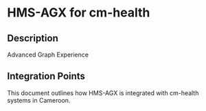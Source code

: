 # HMS-AGX for cm-health

## Description

Advanced Graph Experience

## Integration Points

This document outlines how HMS-AGX is integrated with cm-health systems in Cameroon.
